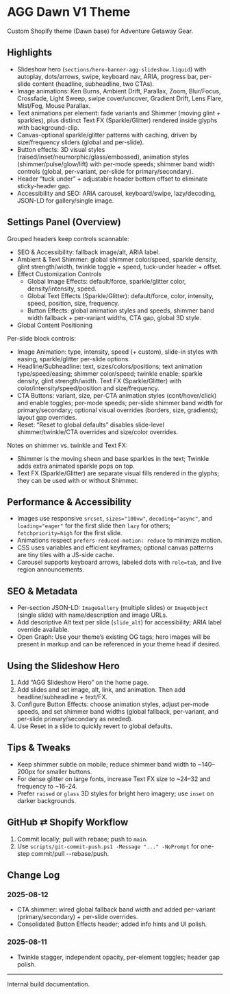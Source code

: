 # AGG Dawn V1 Theme

Custom Shopify theme (Dawn base) for Adventure Getaway Gear.

## Highlights
- Slideshow hero (`sections/hero-banner-agg-slideshow.liquid`) with autoplay, dots/arrows, swipe, keyboard nav, ARIA, progress bar, per-slide content (headline, subheadline, two CTAs).
- Image animations: Ken Burns, Ambient Drift, Parallax, Zoom, Blur/Focus, Crossfade, Light Sweep, swipe cover/uncover, Gradient Drift, Lens Flare, Mist/Fog, Mouse Parallax.
- Text animations per element: fade variants and Shimmer (moving glint + sparkles), plus distinct Text FX (Sparkle/Glitter) rendered inside glyphs with background-clip.
- Canvas-optional sparkle/glitter patterns with caching, driven by size/frequency sliders (global and per-slide).
- Button effects: 3D visual styles (raised/inset/neumorphic/glass/embossed), animation styles (shimmer/pulse/glow/lift) with per-mode speeds; shimmer band width controls (global, per-variant, per-slide for primary/secondary).
- Header “tuck under” + adjustable header bottom offset to eliminate sticky-header gap.
- Accessibility and SEO: ARIA carousel, keyboard/swipe, lazy/decoding, JSON-LD for gallery/single image.

## Settings Panel (Overview)
Grouped headers keep controls scannable:
- SEO & Accessibility: fallback image/alt, ARIA label.
- Ambient & Text Shimmer: global shimmer color/speed, sparkle density, glint strength/width, twinkle toggle + speed, tuck-under header + offset.
- Effect Customization Controls
	- Global Image Effects: default/force, sparkle/glitter color, density/intensity, speed.
	- Global Text Effects (Sparkle/Glitter): default/force, color, intensity, speed, position, size, frequency.
	- Button Effects: global animation styles and speeds, shimmer band width fallback + per-variant widths, CTA gap, global 3D style.
- Global Content Positioning

Per-slide block controls:
- Image Animation: type, intensity, speed (+ custom), slide-in styles with easing, sparkle/glitter per-slide options.
- Headline/Subheadline: text, sizes/colors/positions; text animation type/speed/easing; shimmer color/speed; twinkle enable; sparkle density, glint strength/width. Text FX (Sparkle/Glitter) with color/intensity/speed/position and size/frequency.
- CTA Buttons: variant, size, per-CTA animation styles (cont/hover/click) and enable toggles; per-mode speeds; per-slide shimmer band width for primary/secondary; optional visual overrides (borders, size, gradients); layout gap overrides.
- Reset: “Reset to global defaults” disables slide-level shimmer/twinkle/CTA overrides and size/color overrides.

Notes on shimmer vs. twinkle and Text FX:
- Shimmer is the moving sheen and base sparkles in the text; Twinkle adds extra animated sparkle pops on top.
- Text FX (Sparkle/Glitter) are separate visual fills rendered in the glyphs; they can be used with or without Shimmer.

## Performance & Accessibility
- Images use responsive `srcset`, `sizes="100vw"`, `decoding="async"`, and `loading="eager"` for the first slide then `lazy` for others; `fetchpriority=high` for the first slide.
- Animations respect `prefers-reduced-motion: reduce` to minimize motion.
- CSS uses variables and efficient keyframes; optional canvas patterns are tiny tiles with a JS-side cache.
- Carousel supports keyboard arrows, labeled dots with `role=tab`, and live region announcements.

## SEO & Metadata
- Per-section JSON-LD: `ImageGallery` (multiple slides) or `ImageObject` (single slide) with name/description and image URLs.
- Add descriptive Alt text per slide (`slide_alt`) for accessibility; ARIA label override available.
- Open Graph: Use your theme’s existing OG tags; hero images will be present in markup and can be referenced in your theme head if desired.

## Using the Slideshow Hero
1. Add “AGG Slideshow Hero” on the home page.
2. Add slides and set image, alt, link, and animation. Then add headline/subheadline + text/FX.
3. Configure Button Effects: choose animation styles, adjust per-mode speeds, and set shimmer band widths (global fallback, per-variant, and per-slide primary/secondary as needed).
4. Use Reset in a slide to quickly revert to global defaults.

## Tips & Tweaks
- Keep shimmer subtle on mobile; reduce shimmer band width to ~140–200px for smaller buttons.
- For dense glitter on large fonts, increase Text FX size to ~24–32 and frequency to ~16–24.
- Prefer `raised` or `glass` 3D styles for bright hero imagery; use `inset` on darker backgrounds.

## GitHub ⇄ Shopify Workflow
1. Commit locally; pull with rebase; push to `main`.
2. Use `scripts/git-commit-push.ps1 -Message "..." -NoPrompt` for one-step commit/pull --rebase/push.

## Change Log
### 2025-08-12
- CTA shimmer: wired global fallback band width and added per-variant (primary/secondary) + per-slide overrides.
- Consolidated Button Effects header; added info hints and UI polish.

### 2025-08-11
- Twinkle stagger, independent opacity, per-element toggles; header gap polish.

---
Internal build documentation.
